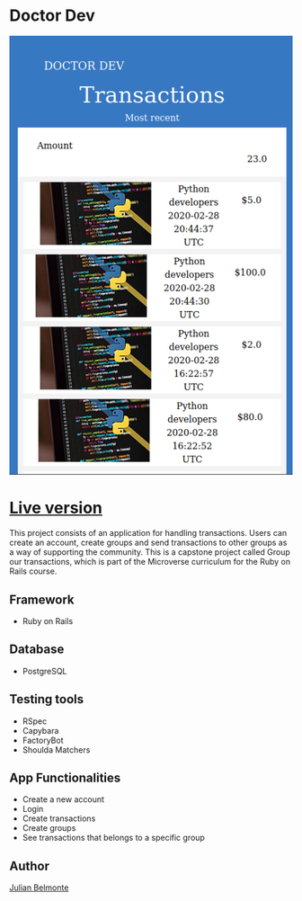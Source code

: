 # Doctor Dev

![](images/doctodev.png)

# [Live version](https://doctordev-project.herokuapp.com/)

This project consists of an application for handling transactions. Users can create an account, create groups and send transactions to other groups as a way of supporting the community. This is a capstone project called Group our transactions, which is part of the Microverse curriculum for the Ruby on Rails course.

## Framework

- Ruby on Rails

## Database

- PostgreSQL 

## Testing tools

- RSpec
- Capybara
- FactoryBot
- Shoulda Matchers

## App Functionalities

- Create a new account
- Login
- Create transactions
- Create groups
- See transactions that belongs to a specific group

## Author

[Julian Belmonte](https://github.com/jucora)
